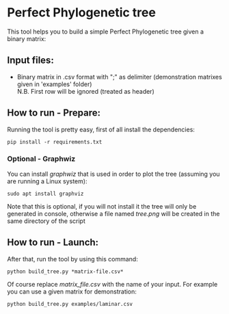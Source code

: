 # Perfect Phylogenetic tree
This tool helps you to build a simple Perfect Phylogenetic tree given a binary matrix:

## Input files:
- Binary matrix in .csv format with ";" as delimiter (demonstration matrixes given in 'examples' folder) <br />
N.B. First row will be ignored (treated as header)

## How to run - Prepare:
Running the tool is pretty easy, first of all install the dependencies:
```
pip install -r requirements.txt
```

### Optional - Graphwiz
You can install *graphwiz* that is used in order to plot the tree (assuming you are running a Linux system):
```
sudo apt install graphviz
```
Note that this is optional, if you will not install it the tree will only be generated in console, otherwise a file named *tree.png* will be created in the same directory of the script

## How to run - Launch:
After that, run the tool by using this command:
```
python build_tree.py *matrix-file.csv*
```
Of course replace *matrix_file.csv* with the name of your input.
For example you can use a given matrix for demonstration:
```
python build_tree.py examples/laminar.csv
```
